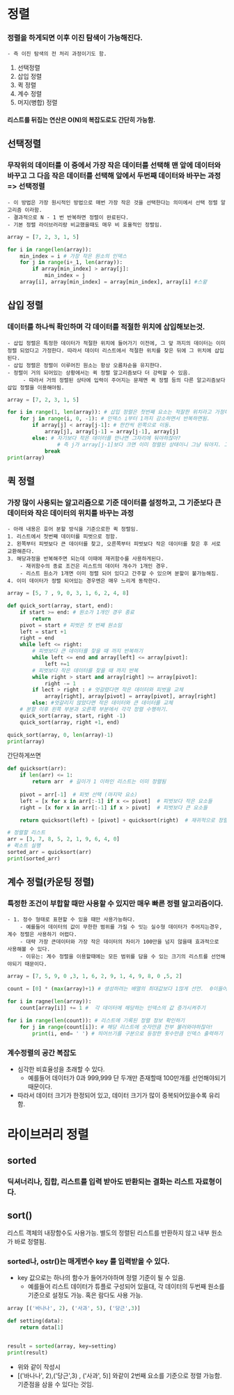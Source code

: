 # 정렬

### 정렬을 하게되면 이후 이진 탐색이 가능해진다. 
    - 즉 이진 탐색의 전 처리 과정이기도 함.

1. 선택정렬
2. 삽입 정렬
3. 퀵 정렬
4. 계수 정렬
5. 머지(병합) 정렬


#### 리스트를 뒤집는 연산은 O(N)의 복잡도로도 간단히 가능함.

## 선택정렬
### 무작위의 데이터를 이 중에서 가장 작은 데이터를 선택해 맨  앞에 데이터와 바꾸고 그 다음 작은 데이터를 선택해 앞에서 두번째 데이터와 바꾸는 과정 => 선택정렬
    - 이 방법은 가장 원시적인 방법으로 매번 가장 작은 것을 선택한다는 의미에서 선택 정렬 알고리즘 이라함.
    - 결과적으로 N - 1 번 반복하면 정렬이 완료된다.
    - 기본 정렬 라이브러리랑 비교했을때도 매우 비 효율적인 정렬임.

```python
array = [7, 2, 3, 1, 5]

for i in range(len(array)):
    min_index = i # 가장 작은 원소의 인덱스
    for j in range(i+_1, len(array)):
        if array[min_index] > array[j]:
            min_index = j
    array[i], array[min_index] = array[min_index], array[i] #스왚
```

## 삽입 정렬
### 데이터를 하나씩 확인하며 각 데이터를 적절한 위치에 삽입해보는것.
    - 삽입 정렬은 특정한 데이터가 적절한 위치에 들어가기 이전에, 그 앞 까지의 데이터는 이미 정렬 되었다고 가정한다. 따라서 데이터 리스트에서 적절한 위치를 찾은 뒤에 그 위치에 삽입된다.
    - 삽입 정렬은 정렬이 이루어진 원소는 항상 오름차순을 유지한다.
    - 정렬이 거의 되어있는 상황에서는 퀵 정렬 알고리즘보다 더 강력할 수 있음.
         - 따라서 거의 정렬된 상타에 입력이 주어지는 문제면 퀵 정렬 등의 다른 알고리즘보다 삽입 정렬을 이용해야됨.

```python
array = [7, 2, 3, 1, 5]

for i in range(1, len(array)): # 삽입 정렬은 첫번째 요소는 적잘한 위치라고 가정하기에 1부터 시작.
    for j in range(i, 0, -1): # 인덱스 i부터 1까지 감소하면서 반복하면됨.
        if array[j] < array[j-1]: # 한칸씩 왼쪽으로 이동.
            array[j], array[j-1] = array[j-1], array[j]
        else: # 자기보다 작은 데이터를 만나면 그자리에 둬야하잖아? 
                # 즉 j가 array[j-1]보다 크면 이미 정렬된 상태이니 그냥 둬야지. 그래서 break하는거!
            break
print(array)
```

## 퀵 정렬
### 가장 많이 사용되는 알고리즘으로 기준 데이터를 설정하고, 그 기준보다 큰 데이터와 작은 데이터의 위치를 바꾸는 과정
    - 아래 내용은 호어 분할 방식을 기준으로한 퀵 정렬임.
    1. 리스트에서 첫번째 데이터를 피벗으로 정함.
    2. 왼쪽부터 피벗보다 큰 데이터를 찾고, 오른쪽부터 피벗보다 작은 데이터를 찾은 후 서로 교환해준다.
    3. 해당과정을 반복해주면 되는데 이때에 재귀함수를 사용하게된다.
        - 재귀함수의 종료 조건은 리스트의 데이터 개수가 1개인 경우.
        - 리스트 원소가 1개면 이미 정렬 되어 있다고 간주할 수 있으며 분할이 불가능해짐.
    4. 이미 데이터가 정렬 되어있는 경우엔은 매우 느리게 동작한다.


```python
array = [5, 7 , 9, 0, 3, 1, 6, 2, 4, 8]

def quick_sort(array, start, end):
    if start >= end: # 원소가 1개인 경우 종료
        return
    pivot = start # 피벗은 첫 번째 원소임
    left = start +1
    right = end
    while left <= right:
        # 피벗보다 큰 데이터를 찾을 때 까지 반복하기
        while left <= end and array[left] <= array[pivot]:
            left +=1
        # 피벗보다 작은 데이터를 찾을 때 까지 반복
        while right > start and array[right] >= array[pivot]:
            right -= 1
        if lect > right : # 엇갈렸다면 작은 데이터와 피벗을 교체
            array[right], array[pivot] = array[pivot], array[right]
        else: #엇갈리지 않았다면 작은 데이터와 큰 데이터를 교체
    # 분할 이후 왼쪽 부분과 오른쪽 부분에서 각각 정렬 수행하기.
    quick_sort(array, start, right -1)
    quick_sort(array, right +1, end)

quick_sort(array, 0, len(array)-1)
print(array)

```

간단하게쓰면
```PYTHON
def quicksort(arr):
    if len(arr) <= 1:
        return arr  # 길이가 1 이하인 리스트는 이미 정렬됨
    
    pivot = arr[-1]  # 피벗 선택 (마지막 요소)
    left = [x for x in arr[:-1] if x <= pivot]  # 피벗보다 작은 요소들
    right = [x for x in arr[:-1] if x > pivot]  # 피벗보다 큰 요소들

    return quicksort(left) + [pivot] + quicksort(right)  # 재귀적으로 정렬 및 병합

# 정렬할 리스트
arr = [3, 7, 8, 5, 2, 1, 9, 6, 4, 0]
# 퀵소트 실행
sorted_arr = quicksort(arr)
print(sorted_arr)

```


## 계수 정럴(카운팅 정렬)
### 특정한 조건이 부합할 때만 사용할 수 있지만 매우 빠른 정렬 알고리즘이다.
    - 1. 정수 형태로 표현할 수 있을 때만 사용가능하다.
        - 예를들어 데이터의 값이 무한한 범위를 가질 수 잇는 실수형 데이터가 주어지는경우, 계수 정렬은 사용하기 어렵다.
        - 대략 가장 큰데이터와 가장 작은 데이터의 차이가 100만을 넘지 않을때 효과적으로 사용해볼 수 있다.
        - 이유는: 계수 정렬을 이용할때에는 모든 범위를 담을 수 있는 크기의 리스트를 선언해야되기 때문이다.
    

```PYTHON
array = [7, 5, 9, 0 ,3, 1, 6, 2, 9, 1, 4, 9, 8, 0 ,5, 2]

count = [0] * (max(array)+1) # 생성하려는 배열의 최대값보다 1많게 선언.  0이들어가야되잖아!

for i in ragne(len(array)):
    count[array[i]] += 1 #  각 데이터에 해당하는 인덱스의 값 증가시켜주기

for i in range(len(count)): # 리스트에 기록된 정렬 정보 확인하기
    for j in range(count[i]): # 해당 리스트에 숫자만큼 전부 불러와야하잖아!
        print(i, end= ' ') # 띄어쓰기를 구분으로 등장한 횟수만큼 인덱스 출력하기
```


### 계수정렬의 공간 복잡도
- 심각한 비효율성을 초래할 수 있다. 
    - 예를들어 데이터가 0과 999,999 단 두개만 존재할때 100만개를 선언해야되기 때문이다.
- 따라서 데이터 크기가 한정되어 있고, 데이터 크기가 많이 중복되어있을수록 유리함.




# 라이브러리 정렬
## sorted
### 딕셔너리나, 집합, 리스트를 입력 받아도 반환되는 결화는 리스트 자료형이다.

## sort()
리스트 객체의 내장함수도 사용가능. 별도의 정렬된 리스트를 반환하지 않고 내부 원소가 바로 정렬됨.

### sorted나, ostr()는 매게변수 key 를 입력받을 수 있다.
- key 값으로는 하나의 함수가 들어가야하며 정렬 기준이 될 수 있음.
    - 예를들어 리스트 데이터가 튜플로 구성되어 있을대, 각 데이터의 두번째 원소를 기준으로 설정도 가능. 혹은 람다도 사용 가능.

```python
array [('바나나', 2), ('사과', 5), ('당근',3)]

def setting(data):
    return data[1]


result = sorted(array, key=setting)
print(result)
```

- 위와 같이 작성시
- [('바나나', 2),('당근',3) , ('사과', 5)] 와같이 2번째 요소를 기준으로 정렬 가능함. 기준점을 삼을 수 있다는 것임.